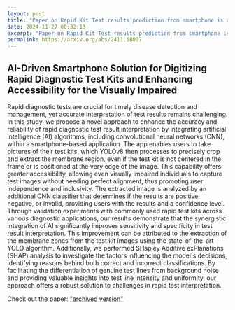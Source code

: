 ```yaml
---
layout: post
title: "Paper on Rapid Kit Test results prediction from smartphone is arXived!"
date: 2024-11-27 00:32:13
excerpt: "Paper on Rapid Kit Test results prediction from smartphone is arXived!"
permalink: https://arxiv.org/abs/2411.18007
---
```


## AI-Driven Smartphone Solution for Digitizing Rapid Diagnostic Test Kits and Enhancing Accessibility for the Visually Impaired
Rapid diagnostic tests are crucial for timely disease detection and management, yet accurate interpretation of test results remains challenging. In this study, we propose a novel approach to enhance the accuracy and reliability of rapid diagnostic test result interpretation by integrating artificial intelligence (AI) algorithms, including convolutional neural networks (CNN), within a smartphone-based application. The app enables users to take pictures of their test kits, which YOLOv8 then processes to precisely crop and extract the membrane region, even if the test kit is not centered in the frame or is positioned at the very edge of the image. This capability offers greater accessibility, allowing even visually impaired individuals to capture test images without needing perfect alignment, thus promoting user independence and inclusivity. The extracted image is analyzed by an additional CNN classifier that determines if the results are positive, negative, or invalid, providing users with the results and a confidence level. Through validation experiments with commonly used rapid test kits across various diagnostic applications, our results demonstrate that the synergistic integration of AI significantly improves sensitivity and specificity in test result interpretation. This improvement can be attributed to the extraction of the membrane zones from the test kit images using the state-of-the-art YOLO algorithm. Additionally, we performed SHapley Additive exPlanations (SHAP) analysis to investigate the factors influencing the model's decisions, identifying reasons behind both correct and incorrect classifications. By facilitating the differentiation of genuine test lines from background noise and providing valuable insights into test line intensity and uniformity, our approach offers a robust solution to challenges in rapid test interpretation.

Check out the paper: <a href="https://arxiv.org/abs/2411.18007">"archived version"</a>